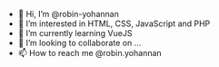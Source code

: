 - 👋 Hi, I’m @robin-yohannan
- 👀 I’m interested in HTML, CSS, JavaScript and PHP
- 🌱 I’m currently learning VueJS
- 💞️ I’m looking to collaborate on ...
- 📫 How to reach me @robin.yohannan

<!---
robin-yohannan/robin-yohannan is a ✨ special ✨ repository because its `README.md` (this file) appears on your GitHub profile.
You can click the Preview link to take a look at your changes.
--->
